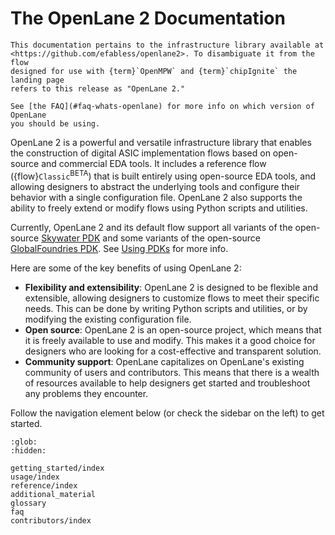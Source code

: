 # The OpenLane 2 Documentation

```{note}
This documentation pertains to the infrastructure library available at
<https://github.com/efabless/openlane2>. To disambiguate it from the flow
designed for use with {term}`OpenMPW` and {term}`chipIgnite` the landing page
refers to this release as "OpenLane 2."

See [the FAQ](#faq-whats-openlane) for more info on which version of OpenLane
you should be using.
```

OpenLane 2 is a powerful and versatile infrastructure library that enables the
construction of digital ASIC implementation flows based on open-source and
commercial EDA tools. It includes a reference flow
({flow}`Classic`<sup>BETA</sup>) that is built entirely using open-source EDA
tools, and allowing designers to abstract the underlying tools and configure
their behavior with a single configuration file.
OpenLane 2 also supports the ability to freely extend or modify flows using
Python scripts and utilities.

Currently, OpenLane 2 and its default flow support all variants of the open-source
[Skywater PDK](https://github.com/google/skywater-pdk) and some variants of
the open-source [GlobalFoundries PDK](https://github.com/google/gf180mcu-pdk).
See [Using PDKs](./usage/about_pdks.md) for more info.

Here are some of the key benefits of using OpenLane 2:

* **Flexibility and extensibility**: OpenLane 2 is designed to be flexible and
  extensible, allowing designers to customize flows to meet their specific
  needs. This can be done by writing Python scripts and utilities,
  or by modifying the existing configuration file.
* **Open source**: OpenLane 2 is an open-source project, which means that it is
  freely available to use and modify. This makes it a good choice for designers
  who are looking for a cost-effective and transparent solution.
* **Community support**: OpenLane capitalizes on OpenLane's existing community of
  users and contributors. This means that there is a wealth of resources
  available to help designers get started and troubleshoot any problems
  they encounter.

Follow the navigation element below (or check the sidebar on the left) to
get started.

```{toctree}
:glob:
:hidden:

getting_started/index
usage/index
reference/index
additional_material
glossary
faq
contributors/index
```

